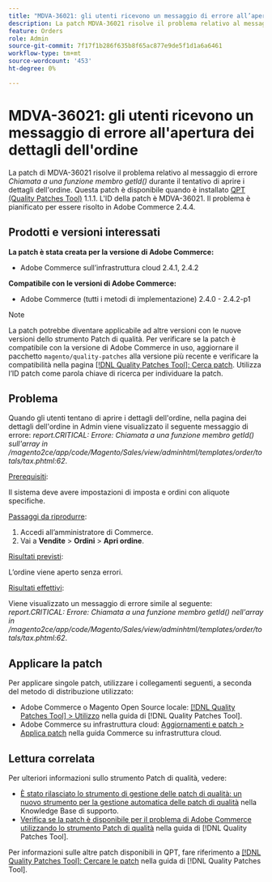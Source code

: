 ```yaml
---
title: "MDVA-36021: gli utenti ricevono un messaggio di errore all’apertura dei dettagli dell’ordine"
description: La patch MDVA-36021 risolve il problema relativo al messaggio di errore *Call to a member function getId()* durante il tentativo di aprire i dettagli dell'ordine. Questa patch è disponibile quando è installato [Quality Patches Tool (QPT)](https://experienceleague.adobe.com/en/docs/commerce-knowledge-base/kb/announcements/commerce-announcements/magento-quality-patches-released-new-tool-to-self-serve-quality-patches) 1.1.1. L'ID della patch è MDVA-36021. Il problema è pianificato per essere risolto in Adobe Commerce 2.4.4.
feature: Orders
role: Admin
source-git-commit: 7f17f1b286f635b8f65ac877e9de5f1d1a6a6461
workflow-type: tm+mt
source-wordcount: '453'
ht-degree: 0%

---
```


# MDVA-36021: gli utenti ricevono un messaggio di errore all&#39;apertura dei dettagli dell&#39;ordine

La patch di MDVA-36021 risolve il problema relativo al messaggio di errore *Chiamata a una funzione membro getId()* durante il tentativo di aprire i dettagli dell&#39;ordine. Questa patch è disponibile quando è installato [QPT (Quality Patches Tool)](https://experienceleague.adobe.com/en/docs/commerce-knowledge-base/kb/announcements/commerce-announcements/magento-quality-patches-released-new-tool-to-self-serve-quality-patches) 1.1.1. L&#39;ID della patch è MDVA-36021. Il problema è pianificato per essere risolto in Adobe Commerce 2.4.4.

## Prodotti e versioni interessati

**La patch è stata creata per la versione di Adobe Commerce:**

* Adobe Commerce sull’infrastruttura cloud 2.4.1, 2.4.2

**Compatibile con le versioni di Adobe Commerce:**

* Adobe Commerce (tutti i metodi di implementazione) 2.4.0 - 2.4.2-p1

>[!NOTE]
>
>La patch potrebbe diventare applicabile ad altre versioni con le nuove versioni dello strumento Patch di qualità. Per verificare se la patch è compatibile con la versione di Adobe Commerce in uso, aggiornare il pacchetto `magento/quality-patches` alla versione più recente e verificare la compatibilità nella pagina [[!DNL Quality Patches Tool]: Cerca patch](https://experienceleague.adobe.com/en/docs/commerce-knowledge-base/kb/announcements/commerce-announcements/magento-quality-patches-released-new-tool-to-self-serve-quality-patches). Utilizza l’ID patch come parola chiave di ricerca per individuare la patch.

## Problema

Quando gli utenti tentano di aprire i dettagli dell&#39;ordine, nella pagina dei dettagli dell&#39;ordine in Admin viene visualizzato il seguente messaggio di errore: *report.CRITICAL: Errore: Chiamata a una funzione membro getId() sull&#39;array in /magento2ce/app/code/Magento/Sales/view/adminhtml/templates/order/totals/tax.phtml:62*.

<u>Prerequisiti</u>:

Il sistema deve avere impostazioni di imposta e ordini con aliquote specifiche.

<u>Passaggi da riprodurre</u>:

1. Accedi all’amministratore di Commerce.
1. Vai a **Vendite** > **Ordini** > **Apri ordine**.

<u>Risultati previsti</u>:

L’ordine viene aperto senza errori.

<u>Risultati effettivi</u>:

Viene visualizzato un messaggio di errore simile al seguente: *report.CRITICAL: Errore: Chiamata a una funzione membro getId() nell&#39;array in /magento2ce/app/code/Magento/Sales/view/adminhtml/templates/order/totals/tax.phtml:62*.

## Applicare la patch

Per applicare singole patch, utilizzare i collegamenti seguenti, a seconda del metodo di distribuzione utilizzato:

* Adobe Commerce o Magento Open Source locale: [[!DNL Quality Patches Tool] > Utilizzo](/help/tools/quality-patches-tool/usage.md) nella guida di [!DNL Quality Patches Tool].
* Adobe Commerce su infrastruttura cloud: [Aggiornamenti e patch > Applica patch](https://experienceleague.adobe.com/docs/commerce-cloud-service/user-guide/develop/upgrade/apply-patches.html) nella guida Commerce su infrastruttura cloud.

## Lettura correlata

Per ulteriori informazioni sullo strumento Patch di qualità, vedere:

* [È stato rilasciato lo strumento di gestione delle patch di qualità: un nuovo strumento per la gestione automatica delle patch di qualità](https://experienceleague.adobe.com/en/docs/commerce-knowledge-base/kb/announcements/commerce-announcements/magento-quality-patches-released-new-tool-to-self-serve-quality-patches) nella Knowledge Base di supporto.
* [Verifica se la patch è disponibile per il problema di Adobe Commerce utilizzando lo strumento Patch di qualità](/help/tools/quality-patches-tool/patches-available-in-qpt/check-patch-for-magento-issue-with-magento-quality-patches.md) nella guida di [!DNL Quality Patches Tool].

Per informazioni sulle altre patch disponibili in QPT, fare riferimento a [[!DNL Quality Patches Tool]: Cercare le patch](https://experienceleague.adobe.com/tools/commerce-quality-patches/index.html) nella guida di [!DNL Quality Patches Tool].
